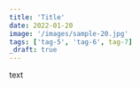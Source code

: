 ```yaml
---
title: 'Title'
date: 2022-01-20
image: '/images/sample-20.jpg'
tags: ['tag-5', 'tag-6', tag-7]
_draft: true
---
```


text
